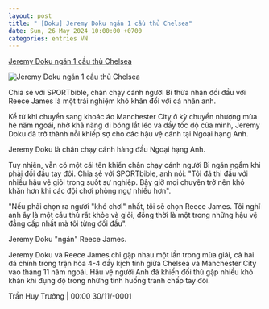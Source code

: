 ```yaml
---
layout: post
title: " [Doku] Jeremy Doku ngán 1 cầu thủ Chelsea"
date: Sun, 26 May 2024 10:00:00 +0700
categories: entries VN
---
```

[Jeremy Doku ngán 1 cầu thủ Chelsea](https://www.tinthethao.com.vn/jeremy-doku-ngan-1-cau-thu-chelsea-d762396.html)

![Jeremy Doku ngán 1 cầu thủ Chelsea](https://media.tinthethao.com.vn/resize/534x280/files/bongda/2024/05/26/gettyimages-1789820403-612x612jpg.jpg)

Chia sẻ với SPORTbible, chân chạy cánh người Bỉ thừa nhận đối đầu với Reece James là một trải nghiệm khó khăn đối với cá nhân anh.

Kể từ khi chuyển sang khoác áo Manchester City ở kỳ chuyển nhượng mùa hè năm ngoái, nhờ khả năng đi bóng lắt léo và đầy tốc độ của mình, Jeremy Doku đã trở thành nỗi khiếp sợ cho các hậu vệ cánh tại Ngoại hạng Anh.

Jeremy Doku là chân chạy cánh hàng đầu Ngoại hạng Anh.

Tuy nhiên, vẫn có một cái tên khiến chân chạy cánh người Bỉ ngán ngẩm khi phải đối đầu tay đôi. Chia sẻ với SPORTbible, anh nói: "Tôi đã thi đấu với nhiều hậu vệ giỏi trong suốt sự nghiệp. Bây giờ mọi chuyện trở nên khó khăn hơn khi các đội chơi phòng ngự nhiều hơn".

"Nếu phải chọn ra người "khó chơi" nhất, tôi sẽ chọn Reece James. Tôi nghĩ anh ấy là một cầu thủ rất khỏe và giỏi, đồng thời là một trong những hậu vệ đẳng cấp nhất mà tôi từng đối đầu".

Jeremy Doku "ngán" Reece James.

Jeremy Doku và Reece James chỉ gặp nhau một lần trong mùa giải, cả hai đá chính trong trận hòa 4-4 đầy kịch tính giữa Chelsea và Manchester City vào tháng 11 năm ngoái. Hậu vệ người Anh đã khiến đối thủ gặp nhiều khó khăn khi đụng độ trong những tình huống tranh chấp tay đôi.

Trần Huy Trưởng | 00:00 30/11/-0001

